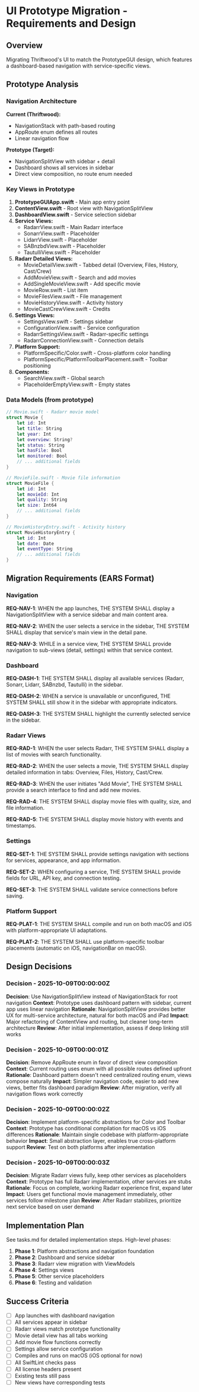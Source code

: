 # UI Prototype Migration - Requirements and Design

## Overview

Migrating Thriftwood's UI to match the PrototypeGUI design, which features a dashboard-based navigation with service-specific views.

## Prototype Analysis

### Navigation Architecture

**Current (Thriftwood):**

- NavigationStack with path-based routing
- AppRoute enum defines all routes
- Linear navigation flow

**Prototype (Target):**

- NavigationSplitView with sidebar + detail
- Dashboard shows all services in sidebar
- Direct view composition, no route enum needed

### Key Views in Prototype

1. **PrototypeGUIApp.swift** - Main app entry point
2. **ContentView.swift** - Root view with NavigationSplitView
3. **DashboardView.swift** - Service selection sidebar
4. **Service Views:**
   - RadarrView.swift - Main Radarr interface
   - SonarrView.swift - Placeholder
   - LidarrView.swift - Placeholder
   - SABnzbdView.swift - Placeholder
   - TautulliView.swift - Placeholder
5. **Radarr Detailed Views:**
   - MovieDetailView.swift - Tabbed detail (Overview, Files, History, Cast/Crew)
   - AddMovieView.swift - Search and add movies
   - AddSingleMovieView.swift - Add specific movie
   - MovieRow.swift - List item
   - MovieFilesView.swift - File management
   - MovieHistoryView.swift - Activity history
   - MovieCastCrewView.swift - Credits
6. **Settings Views:**
   - SettingsView.swift - Settings sidebar
   - ConfigurationView.swift - Service configuration
   - RadarrSettingsView.swift - Radarr-specific settings
   - RadarrConnectionView.swift - Connection details
7. **Platform Support:**
   - PlatformSpecific/Color.swift - Cross-platform color handling
   - PlatformSpecific/PlatformToolbarPlacement.swift - Toolbar positioning
8. **Components:**
   - SearchView.swift - Global search
   - PlaceholderEmptyView.swift - Empty states

### Data Models (from prototype)

```swift
// Movie.swift - Radarr movie model
struct Movie {
    let id: Int
    let title: String
    let year: Int
    let overview: String?
    let status: String
    let hasFile: Bool
    let monitored: Bool
    // ... additional fields
}

// MovieFile.swift - Movie file information
struct MovieFile {
    let id: Int
    let movieId: Int
    let quality: String
    let size: Int64
    // ... additional fields
}

// MovieHistoryEntry.swift - Activity history
struct MovieHistoryEntry {
    let id: Int
    let date: Date
    let eventType: String
    // ... additional fields
}
```

## Migration Requirements (EARS Format)

### Navigation

**REQ-NAV-1**: WHEN the app launches, THE SYSTEM SHALL display a NavigationSplitView with a service sidebar and main content area.

**REQ-NAV-2**: WHEN the user selects a service in the sidebar, THE SYSTEM SHALL display that service's main view in the detail pane.

**REQ-NAV-3**: WHILE in a service view, THE SYSTEM SHALL provide navigation to sub-views (detail, settings) within that service context.

### Dashboard

**REQ-DASH-1**: THE SYSTEM SHALL display all available services (Radarr, Sonarr, Lidarr, SABnzbd, Tautulli) in the sidebar.

**REQ-DASH-2**: WHEN a service is unavailable or unconfigured, THE SYSTEM SHALL still show it in the sidebar with appropriate indicators.

**REQ-DASH-3**: THE SYSTEM SHALL highlight the currently selected service in the sidebar.

### Radarr Views

**REQ-RAD-1**: WHEN the user selects Radarr, THE SYSTEM SHALL display a list of movies with search functionality.

**REQ-RAD-2**: WHEN the user selects a movie, THE SYSTEM SHALL display detailed information in tabs: Overview, Files, History, Cast/Crew.

**REQ-RAD-3**: WHEN the user initiates "Add Movie", THE SYSTEM SHALL provide a search interface to find and add new movies.

**REQ-RAD-4**: THE SYSTEM SHALL display movie files with quality, size, and file information.

**REQ-RAD-5**: THE SYSTEM SHALL display movie history with events and timestamps.

### Settings

**REQ-SET-1**: THE SYSTEM SHALL provide settings navigation with sections for services, appearance, and app information.

**REQ-SET-2**: WHEN configuring a service, THE SYSTEM SHALL provide fields for URL, API key, and connection testing.

**REQ-SET-3**: THE SYSTEM SHALL validate service connections before saving.

### Platform Support

**REQ-PLAT-1**: THE SYSTEM SHALL compile and run on both macOS and iOS with platform-appropriate UI adaptations.

**REQ-PLAT-2**: THE SYSTEM SHALL use platform-specific toolbar placements (automatic on iOS, navigationBar on macOS).

## Design Decisions

### Decision - 2025-10-09T00:00:00Z

**Decision**: Use NavigationSplitView instead of NavigationStack for root navigation
**Context**: Prototype uses dashboard pattern with sidebar, current app uses linear navigation
**Rationale**: NavigationSplitView provides better UX for multi-service architecture, natural for both macOS and iPad
**Impact**: Major refactoring of ContentView and routing, but cleaner long-term architecture
**Review**: After initial implementation, assess if deep linking still works

### Decision - 2025-10-09T00:00:01Z

**Decision**: Remove AppRoute enum in favor of direct view composition
**Context**: Current routing uses enum with all possible routes defined upfront
**Rationale**: Dashboard pattern doesn't need centralized routing enum, views compose naturally
**Impact**: Simpler navigation code, easier to add new views, better fits dashboard paradigm
**Review**: After migration, verify all navigation flows work correctly

### Decision - 2025-10-09T00:00:02Z

**Decision**: Implement platform-specific abstractions for Color and Toolbar
**Context**: Prototype has conditional compilation for macOS vs iOS differences
**Rationale**: Maintain single codebase with platform-appropriate behavior
**Impact**: Small abstraction layer, enables true cross-platform support
**Review**: Test on both platforms after implementation

### Decision - 2025-10-09T00:00:03Z

**Decision**: Migrate Radarr views fully, keep other services as placeholders
**Context**: Prototype has full Radarr implementation, other services are stubs
**Rationale**: Focus on complete, working Radarr experience first, expand later
**Impact**: Users get functional movie management immediately, other services follow milestone plan
**Review**: After Radarr stabilizes, prioritize next service based on user demand

## Implementation Plan

See tasks.md for detailed implementation steps. High-level phases:

1. **Phase 1**: Platform abstractions and navigation foundation
2. **Phase 2**: Dashboard and service sidebar
3. **Phase 3**: Radarr view migration with ViewModels
4. **Phase 4**: Settings views
5. **Phase 5**: Other service placeholders
6. **Phase 6**: Testing and validation

## Success Criteria

- [ ] App launches with dashboard navigation
- [ ] All services appear in sidebar
- [ ] Radarr views match prototype functionality
- [ ] Movie detail view has all tabs working
- [ ] Add movie flow functions correctly
- [ ] Settings allow service configuration
- [ ] Compiles and runs on macOS (iOS optional for now)
- [ ] All SwiftLint checks pass
- [ ] All license headers present
- [ ] Existing tests still pass
- [ ] New views have corresponding tests
